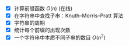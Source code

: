 - [x] 计算前缀函数 $`O(n)`$ (在线)
- [x] 在字符串中查找子串：Knuth–Morris–Pratt 算法
- [x] 字符串的周期
- [x]  统计每个前缀的出现次数
- [x] 一个字符串中本质不同子串的数目 $`O(n^2)`$  

